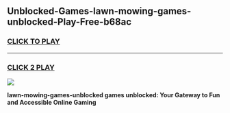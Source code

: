 
## Unblocked-Games-lawn-mowing-games-unblocked-Play-Free-b68ac
<h3>
<a href="https://premium76.site?title=lawn-mowing-games-unblocked&ref=20A">CLICK TO PLAY</a></h3>
<hr>

<h3>
<a href="https://premium76.site?title=lawn-mowing-games-unblocked&ref=20A">CLICK 2 PLAY</a>
  
</h3>

<a href="https://premium76.site?title=lawn-mowing-games-unblocked&ref=20A"><img src="https://clearcache.store/games.png"></a>


**lawn-mowing-games-unblocked games unblocked: Your Gateway to Fun and Accessible Online Gaming**
